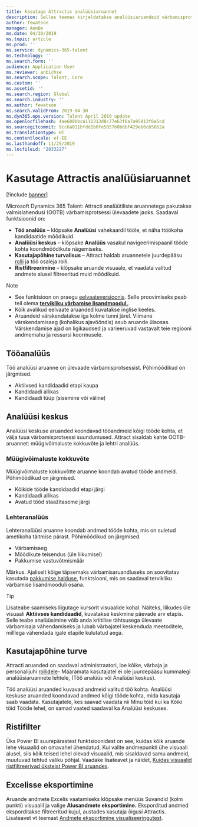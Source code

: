 ```yaml
---
title: Kasutage Attractis analüüsiaruannet
description: Selles teemas kirjeldatakse analüüsiaruandeid värbamisprotsessi ülevaate saamiseks rakenduses Microsoft Dynamics 365 Talent – Attract
author: fewatson
manager: AnnBe
ms.date: 04/30/2019
ms.topic: article
ms.prod: ''
ms.service: dynamics-365-talent
ms.technology: ''
ms.search.form: ''
audience: Application User
ms.reviewer: anbichse
ms.search.scope: Talent, Core
ms.custom: ''
ms.assetid: ''
ms.search.region: Global
ms.search.industry: ''
ms.author: fewatson
ms.search.validFrom: 2019-04-30
ms.dyn365.ops.version: Talent April 2019 update
ms.openlocfilehash: 4ae608bbca111313d8c77e63f6a7a95813f6e5cd
ms.sourcegitcommit: 9cc6a011bfdd1b0fe505760b6bf429eb6c65862a
ms.translationtype: HT
ms.contentlocale: et-EE
ms.lasthandoff: 11/25/2019
ms.locfileid: "2833227"
---
```

# <a name="use-analytic-reports-in-attract"></a>Kasutage Attractis analüüsiaruannet

[!include [banner](includes/banner.md)]

Microsoft Dynamics 365 Talent: Attracti analüütiliste aruannetega pakutakse valmislahendusi (OOTB) värbamisprotsessi ülevaadete jaoks. Saadaval funktsioonid on:

- **Töö analüüs** – klõpsake **Analüüsi** vahekaardil tööle, et näha ttöökoha kandidaatide mõõdikuid.
- **Analüüsi keskus** – klõpsake **Analüüs** vasakul navigeerimispaanil tööde kohta koondmõõdikute nägemiseks.
- **Kasutajapõhine turvalisus** – Attract haldab aruannetele juurdepääsu [rolli](security-attract.md) ja töö osaleja rolli.
- **Ristfiltreerimine** – klõpsake aruande visuaale, et vaadata valitud andmete alusel filtreeritud muid mõõdikuid.

>[!NOTE] 
>- See funktsioon on praegu [eelvaateversioonis](access-preview-feature.md). Selle proovimiseks peab teil olema [**tervikliku värbamise lisandmoodul.**](attract-comprehensive-hiring.md).
>- Kõik avalikud eelvaate aruanded kuvatakse inglise keeles.
>- Aruandeid värskendatakse iga kolme tunni järel. Viimane värskendamisaeg (kohalikus ajavööndis) asub aruande ülaosas. Värskendamise ajad on ligikaudsed ja varieeruvad vastavalt teie regiooni andmemahu ja ressursi koormusele.

## <a name="job-analytics"></a>Tööanalüüs

Töö analüüsi aruanne on ülevaade värbamisprotsessist.  Põhimõõdikud on järgmised.

- Aktiivsed kandidaadid etapi kaupa
- Kandidaadi allikas
- Kandidaadi tüüp (sisemine või väline)

## <a name="analytics-hub"></a>Analüüsi keskus

Analüüsi keskuse aruanded koondavad tööandmeid kõigi tööde kohta, et välja tuua värbamisprotsessi suundumused. Attract sisaldab kahte OOTB-aruannet: müügivõimaluste kokkuvõte ja lehtri analüüs.

### <a name="pipeline-summary"></a>Müügivõimaluste kokkuvõte

Müügivõimaluste kokkuvõtte aruanne koondab avatud tööde andmeid. Põhimõõdikud on järgmised.

- Kõikide tööde kandidaadid etapi järgi
- Kandidaadi allikas
- Avatud tööd staažitaseme järgi

### <a name="funnel-analysis"></a>Lehteranalüüs

Lehteranalüüsi aruanne koondab andmed tööde kohta, mis on suletud ametikoha täitmise pärast. Põhimõõdikud on järgmised.

- Värbamisaeg
- Mõõdikute teisendus (üle liikumisel)
- Pakkumise vastuvõtmismäär

Märkus. Ajaliselt kõige täpsemaks värbamisaruandluseks on soovitatav kasutada [pakkumise halduse](offer-setup.md), funktsiooni, mis on saadaval tervikliku värbamise lisandmooduli osana.

>[!TIP] 
>Lisateabe saamiseks liigutage kursorit visuaalide kohal. Näiteks, liikudes üle visuaali **Aktiivses kandidaadid**, kuvatakse keskmine päevade arv etapis. Selle teabe analüüsimine võib anda kriitilise tähtsusega ülevaate värbamisaja vähendamiseks ja lubab värbajatel keskenduda meetoditele, milllega vähendada igale etapile kulutatud aega.

## <a name="user-specific-security"></a>Kasutajapõhine turve

Attracti aruanded on saadaval administraatori, loe kõike, värbaja ja personalijuhi [rollidele](security-attract.md)- Määramata kasutajatel ei ole juurdepääsu kummalegi analüüsiaruannete lehtele, (Töö analüüs või Analüüsi keskus).

Töö analüüsi aruanded kuvavad andmeid valitud töö kohta. Analüüsi keskuse aruanded koondavad andmed kõigi tööde kohta, mida kasutaja saab vaadata. Kasutajatele, kes saavad vaadata nii Minu töid kui ka Kõiki töid Tööde lehel, on samad vaated saadaval ka Analüüsi keskuses.

## <a name="cross-filter"></a>Ristifilter

Üks Power BI suurepärastest funktsioonidest on see, kuidas kõik aruande lehe visuaalid on omavahel ühendatud. Kui valite andmepunkti ühe visuaali alusel, siis kõik teised lehel olevad visuaalid, mis sisaldavad samu andmeid, muutuvad tehtud valiku põhjal. Vaadake lisateavet ja näidet, [Kuidas visuaalid ristfiltreerivad üksteist Power BI aruandes](https://docs.microsoft.com/power-bi/consumer/end-user-interactions).

## <a name="export-to-excel"></a>Excelisse eksportimine

Aruande andmete Excelis vaatamiseks klõpsake menüüs Suvandid (kolm punkti) visuaalil ja valige **Alusandmete eksportimine.** Eksporditud andmed eksporditakse filtreeritud kujul, austades kasutaja õigusi Attractis. Lisateavet vt teemast [Andmete eksportimine visualiseeringutest](https://docs.microsoft.com/power-bi/visuals/power-bi-visualization-export-data).
